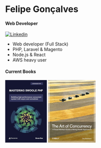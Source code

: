 # Felipe Gonçalves

#### Web Developer

[![Linkedin](https://img.shields.io/badge/LinkedIn-0077B5?style=flat&logo=linkedin&logoColor=white)](https://www.linkedin.com/in/felrib-goncalves)

- Web developer (Full Stack)
- PHP, Laravel & Magento
- Node.js & React
- AWS heavy user

#### Current Books

![Mastering Swoole](img/mastering-swoole.jpg)
![The Art of Concurrency](img/the-art-of-concurrency.jpg)
